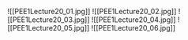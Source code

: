 ![[PEE1Lecture20_01.jpg]]
![[PEE1Lecture20_02.jpg]]
![[PEE1Lecture20_03.jpg]]
![[PEE1Lecture20_04.jpg]]
![[PEE1Lecture20_05.jpg]]
![[PEE1Lecture20_06.jpg]]